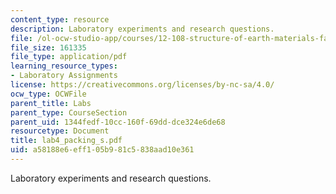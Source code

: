 ```yaml
---
content_type: resource
description: Laboratory experiments and research questions.
file: /ol-ocw-studio-app/courses/12-108-structure-of-earth-materials-fall-2004/a58188e6eff105b981c5838aad10e361_lab4_packing_s.pdf
file_size: 161335
file_type: application/pdf
learning_resource_types:
- Laboratory Assignments
license: https://creativecommons.org/licenses/by-nc-sa/4.0/
ocw_type: OCWFile
parent_title: Labs
parent_type: CourseSection
parent_uid: 1344fedf-10cc-160f-69dd-dce324e6de68
resourcetype: Document
title: lab4_packing_s.pdf
uid: a58188e6-eff1-05b9-81c5-838aad10e361
---
```

Laboratory experiments and research questions.